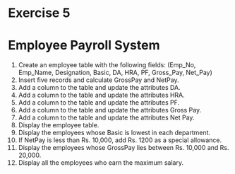 # Exercise 5 
# Employee Payroll System

1. Create an employee table with the following fields: (Emp_No, Emp_Name, Designation, Basic, DA, HRA, PF, Gross_Pay, Net_Pay)
2. Insert five records and calculate GrossPay and NetPay.
3. Add a column to the table and update the attributes DA.
4. Add a column to the table and update the attributes HRA.
5. Add a column to the table and update the attributes PF.
6. Add a column to the table and update the attributes Gross Pay.
7. Add a column to the table and update the attributes Net Pay.
8. Display the employee table.
9. Display the employees whose Basic is lowest in each department.
10. If NetPay is less than Rs. 10,000, add Rs. 1200 as a special allowance.
11. Display the employees whose GrossPay lies between Rs. 10,000 and Rs. 20,000.
12. Display all the employees who earn the maximum salary.

